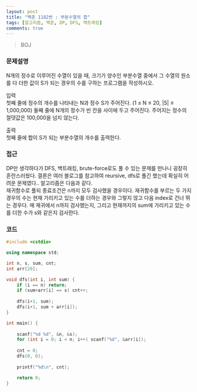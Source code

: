 ```yaml
---
layout: post
title: "백준 1182번 : 부분수열의 합"
tags: [알고리즘, 백준, DP, DFS, 백트래킹]
comments: true
---
```


> BOJ  

### 문제설명  
N개의 정수로 이루어진 수열이 있을 때, 크기가 양수인 부분수열 중에서 그 수열의 원소를 다 더한 값이 S가 되는 경우의 수를 구하는 프로그램을 작성하시오.  

입력  
첫째 줄에 정수의 개수를 나타내는 N과 정수 S가 주어진다. (1 ≤ N ≤ 20, |S| ≤ 1,000,000) 둘째 줄에 N개의 정수가 빈 칸을 사이에 두고 주어진다. 주어지는 정수의 절댓값은 100,000을 넘지 않는다.  

출력  
첫째 줄에 합이 S가 되는 부분수열의 개수를 출력한다.  

### 접근  
DP만 생각하다가 DFS, 백트래킹, brute-force로도 풀 수 있는 문제를 만나니 굉장히 혼란스러웠다. 결론은 여러 블로그를 참고하여 reursive, dfs로 풀긴 했는데 확실히 어려운 문제였다.. 알고리즘은 다음과 같다.  
재귀함수로 풀되 종료조건은 n까지 모두 검사했을 경우이다. 재귀함수를 부르는 두 가지 경우의 수는 현재 가리키고 있는 수를 더하는 경우와 그렇지 않고 다음 index로 건너 뛰는 경우다. 매 재귀에서 n까지 검사했는지, 그리고 현재까지의 sum에 가리키고 있는 수를 더한 수가 s와 같은지 검사한다.  

### 코드  
~~~c++
#include <cstdio>

using namespace std;

int n, s, sum, cnt;
int arr[20];

void dfs(int i, int sum) {
    if (i == n) return;
    if (sum+arr[i] == s) cnt++;
    
    dfs(i+1, sum);
    dfs(i+1, sum + arr[i]);
}

int main() {
    
    scanf("%d %d", &n, &s);
    for (int i = 0; i < n; i++) scanf("%d", &arr[i]);
    
    cnt = 0;
    dfs(0, 0);
    
    printf("%d\n", cnt);

    return 0;
}
~~~